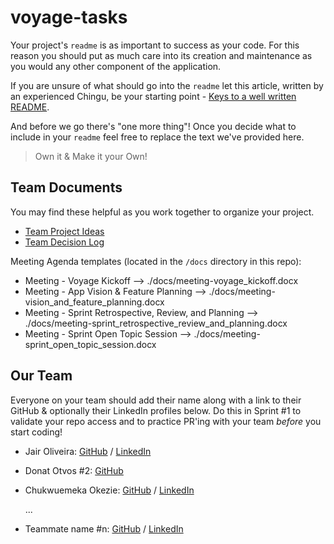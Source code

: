 # voyage-tasks

Your project's `readme` is as important to success as your code. For
this reason you should put as much care into its creation and maintenance
as you would any other component of the application.

If you are unsure of what should go into the `readme` let this article,
written by an experienced Chingu, be your starting point -
[Keys to a well written README](https://tinyurl.com/yk3wubft).

And before we go there's "one more thing"! Once you decide what to include
in your `readme` feel free to replace the text we've provided here.

> Own it & Make it your Own!

## Team Documents

You may find these helpful as you work together to organize your project.

- [Team Project Ideas](./docs/team_project_ideas.md)
- [Team Decision Log](./docs/team_decision_log.md)

Meeting Agenda templates (located in the `/docs` directory in this repo):

- Meeting - Voyage Kickoff --> ./docs/meeting-voyage_kickoff.docx
- Meeting - App Vision & Feature Planning --> ./docs/meeting-vision_and_feature_planning.docx
- Meeting - Sprint Retrospective, Review, and Planning --> ./docs/meeting-sprint_retrospective_review_and_planning.docx
- Meeting - Sprint Open Topic Session --> ./docs/meeting-sprint_open_topic_session.docx

## Our Team

Everyone on your team should add their name along with a link to their GitHub
& optionally their LinkedIn profiles below. Do this in Sprint #1 to validate
your repo access and to practice PR'ing with your team _before_ you start
coding!

- Jair Oliveira: [GitHub](https://github.com/ceifeirocv) / [LinkedIn](https://www.linkedin.com/in/jair-oliveira-77276b153/)
- Donat Otvos #2: [GitHub](https://github.com/DonatOtvosDev)
- Chukwuemeka Okezie: [GitHub](https://github.com/emmynando) / [LinkedIn](https://www.linkedin.com/in/chukwuemeka-okezie-2b1335177/)

  ...

- Teammate name #n: [GitHub](https://github.com/ghaccountname) / [LinkedIn](https://linkedin.com/in/liaccountname)
